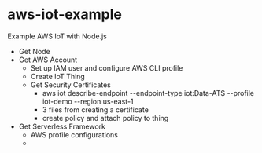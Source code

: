 # aws-iot-example
Example AWS IoT with Node.js

- Get Node
- Get AWS Account
  - Set up IAM user and configure AWS CLI profile
  - Create IoT Thing
  - Get Security Certificates
    - aws iot describe-endpoint --endpoint-type iot:Data-ATS --profile iot-demo --region us-east-1
    - 3 files from creating a certificate
    - create policy and attach policy to thing
- Get Serverless Framework 
  - AWS profile configurations 
  - 